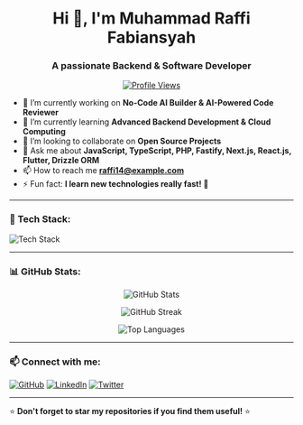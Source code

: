 <h1 align="center">Hi 👋, I'm Muhammad Raffi Fabiansyah</h1>
<h3 align="center">A passionate Backend & Software Developer</h3>

<p align="center">
  <a href="https://github.com/Raffi14">
    <img src="https://komarev.com/ghpvc/?username=Raffi14&label=Profile%20Views&color=0e75b6&style=flat" alt="Profile Views" />
  </a>
</p>

- 🔭 I’m currently working on **No-Code AI Builder & AI-Powered Code Reviewer**
- 🌱 I’m currently learning **Advanced Backend Development & Cloud Computing**
- 👯 I’m looking to collaborate on **Open Source Projects**
- 💬 Ask me about **JavaScript, TypeScript, PHP, Fastify, Next.js, React.js, Flutter, Drizzle ORM**
- 📫 How to reach me **raffi14@example.com**
- ⚡ Fun fact: **I learn new technologies really fast! 🚀**

---

### 🔧 Tech Stack:
<p align="left">
  <img src="https://skillicons.dev/icons?i=js,ts,php,react,nextjs,flutter,fastify,drizzle,git,github" alt="Tech Stack" />
</p>

---

### 📊 GitHub Stats:
<p align="center">
  <img src="https://github-readme-stats.vercel.app/api?username=Raffi14&show_icons=true&theme=tokyonight&count_private=true" alt="GitHub Stats" />
</p>
<p align="center">
  <img src="https://github-readme-streak-stats.herokuapp.com/?user=Raffi14&theme=tokyonight&count_private=true" alt="GitHub Streak" />
</p>
<p align="center">
  <img src="https://github-readme-stats.vercel.app/api/top-langs/?username=Raffi14&layout=compact&theme=tokyonight&count_private=true" alt="Top Languages" />
</p>

---

### 📫 Connect with me:
[![GitHub](https://img.shields.io/badge/GitHub-%23181717.svg?&style=for-the-badge&logo=github&logoColor=white)](https://github.com/Raffi14)
[![LinkedIn](https://img.shields.io/badge/LinkedIn-%230A66C2.svg?&style=for-the-badge&logo=linkedin&logoColor=white)](https://linkedin.com/in/Raffi14)
[![Twitter](https://img.shields.io/badge/Twitter-%231DA1F2.svg?&style=for-the-badge&logo=twitter&logoColor=white)](https://twitter.com/Raffi14)

---
⭐️ **Don't forget to star my repositories if you find them useful!** ⭐️
